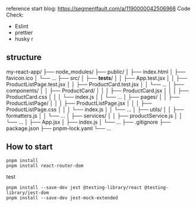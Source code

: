 reference start blog: https://segmentfault.com/a/1190000042506966
Code Check:
- Eslint
- prettier
- husky
r



## structure
my-react-app/
├── node_modules/
├── public/
│   ├── index.html
│   ├── favicon.ico
│   └── ...
├── src/
│   ├── __tests__/
│   │   ├── App.test.jsx
│   │   ├── ProductListPage.test.jsx
│   │   ├── ProductCard.test.jsx
│   │   └── ...
│   ├── components/
│   │   ├── ProductCard/
│   │   │   ├── ProductCard.jsx
│   │   │   ├── ProductCard.css
│   │   │   └── index.js
│   │   └── ...
│   ├── pages/
│   │   ├── ProductListPage/
│   │   │   ├── ProductListPage.jsx
│   │   │   ├── ProductListPage.css
│   │   │   └── index.js
│   │   └── ...
│   ├── utils/
│   │   ├── formatters.js
│   │   └── ...
│   ├── services/
│   │   ├── productService.js
│   │   └── ...
│   ├── App.jsx
│   ├── index.js
│   └── ...
├── .gitignore
├── package.json
├── pnpm-lock.yaml
└── ...

## How to start

```shell
pnpm install
pnpm install react-router-dom
```
test
```shell
pnpm install --save-dev jest @testing-library/react @testing-library/jest-dom
pnpm install --save-dev jest-mock-extended
```


